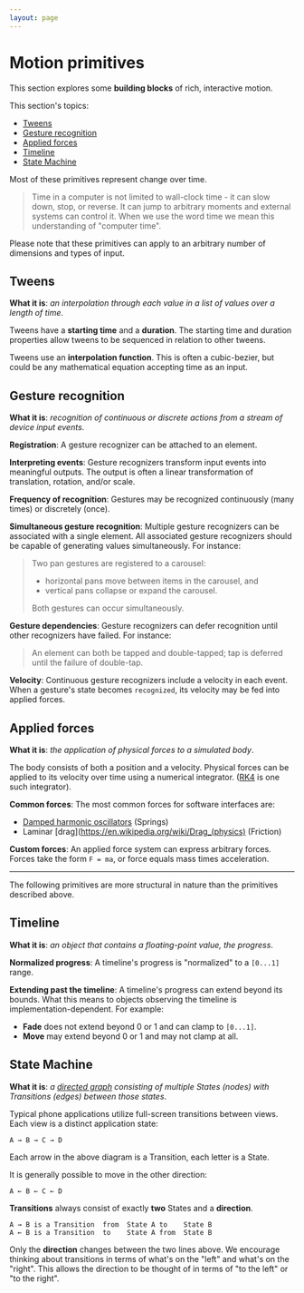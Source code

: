 ```yaml
---
layout: page
---
```


# Motion primitives

This section explores some **building blocks** of rich, interactive motion.

This section's topics:

- [Tweens](#tweens)
- [Gesture recognition](#gesture-recognition)
- [Applied forces](#applied-forces)
- [Timeline](#timeline)
- [State Machine](#state-machine)

Most of these primitives represent change over time.

> Time in a computer is not limited to wall-clock time - it can slow down, stop, or reverse. It can jump to arbitrary moments and external systems can control it. When we use the word time we mean this understanding of "computer time".

Please note that these primitives can apply to an arbitrary number of dimensions and types of input.

## Tweens

**What it is**: *an interpolation through each value in a list of values over a length of time*.

Tweens have a **starting time** and a **duration**. The starting time and duration properties allow tweens to be sequenced in relation to other tweens.

Tweens use an **interpolation function**. This is often a cubic-bezier, but could be any mathematical equation accepting time as an input.

## Gesture recognition

**What it is**: *recognition of continuous or discrete actions from a stream of device input events*.

**Registration**: A gesture recognizer can be attached to an element.

**Interpreting events**: Gesture recognizers transform input events into meaningful outputs. The output is often a linear transformation of translation, rotation, and/or scale.

**Frequency of recognition**: Gestures may be recognized continuously (many times) or discretely (once).

**Simultaneous gesture recognition**: Multiple gesture recognizers can be associated with a single element. All associated gesture recognizers should be capable of generating values simultaneously. For instance:

> Two pan gestures are registered to a carousel:
> 
> - horizontal pans move between items in the carousel, and
> - vertical pans collapse or expand the carousel.
> 
> Both gestures can occur simultaneously.

**Gesture dependencies**: Gesture recognizers can defer recognition until other
recognizers have failed. For instance:

> An element can both be tapped and double-tapped; tap is deferred until the failure of double-tap.

**Velocity**: Continuous gesture recognizers include a velocity in each event. When a gesture's state becomes `recognized`, its velocity may be fed into applied forces.

## Applied forces

**What it is**: *the application of physical forces to a simulated body*.

The body consists of both a position and a velocity. Physical forces can be applied to its velocity over time using a numerical integrator. ([RK4](https://en.wikipedia.org/wiki/Runge%E2%80%93Kutta_methods) is one such integrator).

**Common forces**: The most common forces for software interfaces are:

- [Damped harmonic oscillators](https://en.wikipedia.org/wiki/Harmonic_oscillator#Damped_harmonic_oscillator) (Springs)
- Laminar [drag](https://en.wikipedia.org/wiki/Drag_(physics) (Friction)

**Custom forces**: An applied force system can express arbitrary forces. Forces take the form `F = ma`, or force equals mass times acceleration.

---

The following primitives are more structural in nature than the primitives described above.

## Timeline

**What it is**: *an object that contains a floating-point value, the progress*.

**Normalized progress**: A timeline's progress is "normalized" to a `[0...1]` range.

**Extending past the timeline**: A timeline's progress can extend beyond its bounds. What this means to objects observing the timeline is implementation-dependent. For example:

- **Fade** does not extend beyond 0 or 1 and can clamp to `[0...1]`.
- **Move** may extend beyond 0 or 1 and may not clamp at all.

## State Machine

**What it is**: *a [directed graph](https://en.wikipedia.org/wiki/Directed_graph) consisting of multiple States (nodes) with Transitions (edges) between those states*.

Typical phone applications utilize full-screen transitions between views. Each view is a distinct application state:

    A → B → C → D

Each arrow in the above diagram is a Transition, each letter is a State.

It is generally possible to move in the other direction:

    A ← B ← C ← D

**Transitions** always consist of exactly **two** States and a **direction**.

    A → B is a Transition  from  State A to    State B
    A ← B is a Transition  to    State A from  State B

Only the **direction** changes between the two lines above. We encourage thinking about transitions in terms of what's on the "left" and what's on the "right". This allows the direction to be thought of in terms of "to the left" or "to the right".
